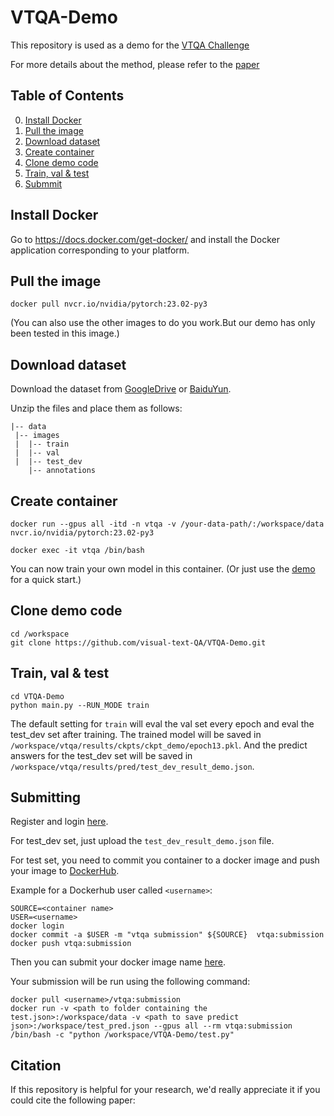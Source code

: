 # VTQA-Demo

This repository is used as a demo for the [VTQA Challenge](https://visual-text-qa.github.io/)

For more details about the method, please refer to the [paper](https://arxiv.org/abs/***)

## Table of Contents

0. [Install Docker](#Prerequisites)
0. [Pull the image](#Training)
0. [Download dataset](#Validation-and-Testing)
0. [Create container](#Pretrained-models)
0. [Clone demo code](#Pretrained-models)
0. [Train, val & test](#citation)
0. [Submmit](#citation)

## Install Docker

Go to <https://docs.docker.com/get-docker/> and install the Docker application corresponding to your platform.

## Pull the image

```
docker pull nvcr.io/nvidia/pytorch:23.02-py3
```

(You can also use the other images to do you work.But our demo has only been tested in this image.)

## Download dataset

Download the dataset from [GoogleDrive](https://drive.google.com/file/d/1UA2yYFvoWTjBoFrqKy6KxeIEnynd6qlP/view?usp=sharing) or [BaiduYun](https://pan.baidu.com/s/1mIHGO18Jhjyb2XHHsIGBeA?pwd=4dce).

Unzip the files and place them as follows:

```angular2html
|-- data
 |-- images
 |  |-- train
 |  |-- val
 |  |-- test_dev
    |-- annotations
```

## Create container

```
docker run --gpus all -itd -n vtqa -v /your-data-path/:/workspace/data nvcr.io/nvidia/pytorch:23.02-py3
```

```
docker exec -it vtqa /bin/bash
```

You can now train your own model in this container. (Or just use the [demo](https://github.com/visual-text-QA/VTQA-Demo) for a quick start.)

## Clone demo code

```
cd /workspace
git clone https://github.com/visual-text-QA/VTQA-Demo.git
```

## Train, val & test

```
cd VTQA-Demo
python main.py --RUN_MODE train
```

The default setting for `train` will eval the val set every epoch and eval the test_dev set after training. The trained model will be saved in `/workspace/vtqa/results/ckpts/ckpt_demo/epoch13.pkl`. And the predict answers for the test_dev set will be saved in `/workspace/vtqa/results/pred/test_dev_result_demo.json`.

## Submitting

Register and login [here](http://81.70.95.220:20035/).

For test_dev set, just upload the `test_dev_result_demo.json` file.

For test set, you need to commit you container to a docker image and push your image to [DockerHub](https://hub.docker.com/).

Example for a Dockerhub user called `<username>`:
```
SOURCE=<container name>
USER=<username>
docker login
docker commit -a $USER -m "vtqa submission" ${SOURCE}  vtqa:submission
docker push vtqa:submission
```

Then you can submit your docker image name [here](http://81.70.95.220:20035/).

Your submission will be run using the following command: 

```
docker pull <username>/vtqa:submission
docker run -v <path to folder containing the test.json>:/workspace/data -v <path to save predict json>:/workspace/test_pred.json --gpus all --rm vtqa:submission /bin/bash -c "python /workspace/VTQA-Demo/test.py"
```

## Citation

If this repository is helpful for your research, we'd really appreciate it if you could cite the following paper:

```

```
